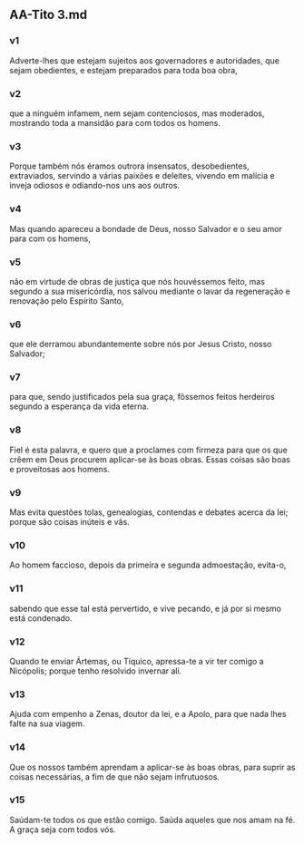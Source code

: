 ## AA-Tito 3.md
### v1
 Adverte-lhes que estejam sujeitos aos governadores e autoridades, que sejam obedientes, e estejam preparados para toda boa obra,
### v2
 que a ninguém infamem, nem sejam contenciosos, mas moderados, mostrando toda a mansidão para com todos os homens.
### v3
 Porque também nós éramos outrora insensatos, desobedientes, extraviados, servindo a várias paixões e deleites, vivendo em malícia e inveja odiosos e odiando-nos uns aos outros.
### v4
 Mas quando apareceu a bondade de Deus, nosso Salvador e o seu amor para com os homens,
### v5
 não em virtude de obras de justiça que nós houvéssemos feito, mas segundo a sua misericórdia, nos salvou mediante o lavar da regeneração e renovação pelo Espírito Santo,
### v6
 que ele derramou abundantemente sobre nós por Jesus Cristo, nosso Salvador;
### v7
 para que, sendo justificados pela sua graça, fôssemos feitos herdeiros segundo a esperança da vida eterna.
### v8
 Fiel é esta palavra, e quero que a proclames com firmeza para que os que crêem em Deus procurem aplicar-se às boas obras. Essas coisas são boas e proveitosas aos homens.
### v9
 Mas evita questões tolas, genealogias, contendas e debates acerca da lei; porque são coisas inúteis e vãs.
### v10
 Ao homem faccioso, depois da primeira e segunda admoestação, evita-o,
### v11
 sabendo que esse tal está pervertido, e vive pecando, e já por si mesmo está condenado.
### v12
 Quando te enviar Ártemas, ou Tíquico, apressa-te a vir ter comigo a Nicópolis; porque tenho resolvido invernar ali.
### v13
 Ajuda com empenho a Zenas, doutor da lei, e a Apolo, para que nada lhes falte na sua viagem.
### v14
 Que os nossos também aprendam a aplicar-se às boas obras, para suprir as coisas necessárias, a fim de que não sejam infrutuosos.
### v15
 Saúdam-te todos os que estão comigo. Saúda aqueles que nos amam na fé. A graça seja com todos vós.
